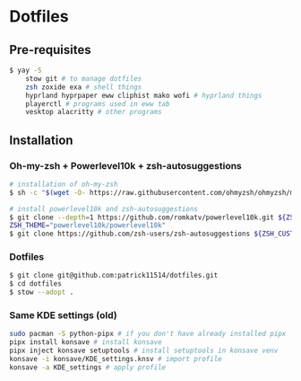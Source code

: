 # Dotfiles

## Pre-requisites

```BASH
$ yay -S
    stow git # to manage dotfiles
    zsh zoxide exa # shell things
    hyprland hyprpaper eww cliphist mako wofi # hyprland things
    playerctl # programs used in eww tab
    vesktop alacritty # other programs
```

## Installation

### Oh-my-zsh + Powerlevel10k + zsh-autosuggestions

```BASH
# installation of oh-my-zsh
$ sh -c "$(wget -O- https://raw.githubusercontent.com/ohmyzsh/ohmyzsh/master/tools/install.sh)"

# install powerlevel10k and zsh-autosuggestions
$ git clone --depth=1 https://github.com/romkatv/powerlevel10k.git ${ZSH_CUSTOM:-$HOME/.oh-my-zsh/custom}/themes/powerlevel10k
ZSH_THEME="powerlevel10k/powerlevel10k"
$ git clone https://github.com/zsh-users/zsh-autosuggestions ${ZSH_CUSTOM:-~/.oh-my-zsh/custom}/plugins/zsh-autosuggestions
```

### Dotfiles

```BASH
$ git clone git@github.com:patrick11514/dotfiles.git
$ cd dotfiles
$ stow --adopt .
```

### Same KDE settings (old)

```BASH
sudo pacman -S python-pipx # if you don't have already installed pipx
pipx install konsave # install konsave
pipx inject konsave setuptools # install setuptools in konsave venv
konsave -i konsave/KDE_settings.knsv # import profile
konsave -a KDE_settings # apply profile
```
